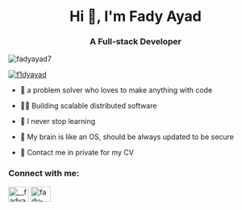 <h1 align="center">Hi 👋, I'm Fady Ayad</h1>
<h3 align="center">A Full-stack Developer</h3>

<p align="left"> <img src="https://komarev.com/ghpvc/?username=fadyayad7&label=Profile%20views&color=0e75b6&style=flat" alt="fadyayad7" /> </p>

<p align="left"> <a href="https://twitter.com/__fadyayad" target="blank"><img src="https://img.shields.io/twitter/follow/__fadyayad?logo=twitter&style=for-the-badge" alt="f1dyayad" /></a> </p>


- 🌱 a problem solver who loves to make anything with code

- 👨‍💻 Building scalable distributed software

- 📝 I never stop learning

- 🧠 My brain is like an OS, should be always updated to be secure

- 📄 Contact me in private for my CV

<h3 align="left">Connect with me:</h3>
<p align="left">
<a href="https://twitter.com/__fadyayad" target="blank"><img align="center" src="https://raw.githubusercontent.com/rahuldkjain/github-profile-readme-generator/master/src/images/icons/Social/twitter.svg" alt="__fadyayad" height="30" width="40" /></a>
<a href="https://linkedin.com/in/fady-ayad-84b2211b4" target="blank"><img align="center" src="https://raw.githubusercontent.com/rahuldkjain/github-profile-readme-generator/master/src/images/icons/Social/linked-in-alt.svg" alt="fady-ayad-84b2211b4" height="30" width="40" /></a>
</p>
